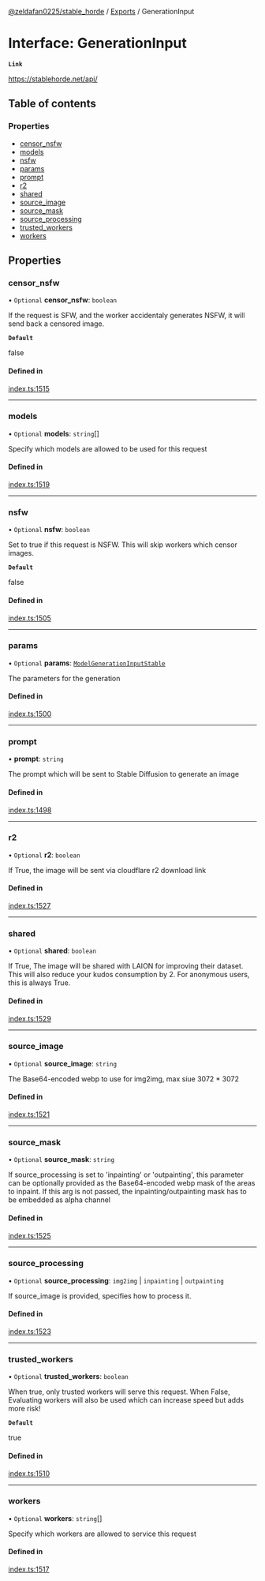 [@zeldafan0225/stable_horde](../readme.md) / [Exports](../modules.md) / GenerationInput

# Interface: GenerationInput

**`Link`**

https://stablehorde.net/api/

## Table of contents

### Properties

- [censor\_nsfw](GenerationInput.md#censor_nsfw)
- [models](GenerationInput.md#models)
- [nsfw](GenerationInput.md#nsfw)
- [params](GenerationInput.md#params)
- [prompt](GenerationInput.md#prompt)
- [r2](GenerationInput.md#r2)
- [shared](GenerationInput.md#shared)
- [source\_image](GenerationInput.md#source_image)
- [source\_mask](GenerationInput.md#source_mask)
- [source\_processing](GenerationInput.md#source_processing)
- [trusted\_workers](GenerationInput.md#trusted_workers)
- [workers](GenerationInput.md#workers)

## Properties

### censor\_nsfw

• `Optional` **censor\_nsfw**: `boolean`

If the request is SFW, and the worker accidentaly generates NSFW, it will send back a censored image.

**`Default`**

false

#### Defined in

[index.ts:1515](https://github.com/ZeldaFan0225/stable_horde/blob/b03d78a/index.ts#L1515)

___

### models

• `Optional` **models**: `string`[]

Specify which models are allowed to be used for this request

#### Defined in

[index.ts:1519](https://github.com/ZeldaFan0225/stable_horde/blob/b03d78a/index.ts#L1519)

___

### nsfw

• `Optional` **nsfw**: `boolean`

Set to true if this request is NSFW. This will skip workers which censor images.

**`Default`**

false

#### Defined in

[index.ts:1505](https://github.com/ZeldaFan0225/stable_horde/blob/b03d78a/index.ts#L1505)

___

### params

• `Optional` **params**: [`ModelGenerationInputStable`](ModelGenerationInputStable.md)

The parameters for the generation

#### Defined in

[index.ts:1500](https://github.com/ZeldaFan0225/stable_horde/blob/b03d78a/index.ts#L1500)

___

### prompt

• **prompt**: `string`

The prompt which will be sent to Stable Diffusion to generate an image

#### Defined in

[index.ts:1498](https://github.com/ZeldaFan0225/stable_horde/blob/b03d78a/index.ts#L1498)

___

### r2

• `Optional` **r2**: `boolean`

If True, the image will be sent via cloudflare r2 download link

#### Defined in

[index.ts:1527](https://github.com/ZeldaFan0225/stable_horde/blob/b03d78a/index.ts#L1527)

___

### shared

• `Optional` **shared**: `boolean`

If True, The image will be shared with LAION for improving their dataset. This will also reduce your kudos consumption by 2. For anonymous users, this is always True.

#### Defined in

[index.ts:1529](https://github.com/ZeldaFan0225/stable_horde/blob/b03d78a/index.ts#L1529)

___

### source\_image

• `Optional` **source\_image**: `string`

The Base64-encoded webp to use for img2img, max siue 3072 * 3072

#### Defined in

[index.ts:1521](https://github.com/ZeldaFan0225/stable_horde/blob/b03d78a/index.ts#L1521)

___

### source\_mask

• `Optional` **source\_mask**: `string`

If source_processing is set to 'inpainting' or 'outpainting', this parameter can be optionally provided as the Base64-encoded webp mask of the areas to inpaint. If this arg is not passed, the inpainting/outpainting mask has to be embedded as alpha channel

#### Defined in

[index.ts:1525](https://github.com/ZeldaFan0225/stable_horde/blob/b03d78a/index.ts#L1525)

___

### source\_processing

• `Optional` **source\_processing**: `img2img` \| `inpainting` \| `outpainting`

If source_image is provided, specifies how to process it.

#### Defined in

[index.ts:1523](https://github.com/ZeldaFan0225/stable_horde/blob/b03d78a/index.ts#L1523)

___

### trusted\_workers

• `Optional` **trusted\_workers**: `boolean`

When true, only trusted workers will serve this request. When False, Evaluating workers will also be used which can increase speed but adds more risk!

**`Default`**

true

#### Defined in

[index.ts:1510](https://github.com/ZeldaFan0225/stable_horde/blob/b03d78a/index.ts#L1510)

___

### workers

• `Optional` **workers**: `string`[]

Specify which workers are allowed to service this request

#### Defined in

[index.ts:1517](https://github.com/ZeldaFan0225/stable_horde/blob/b03d78a/index.ts#L1517)
